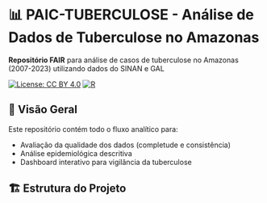 # 📊 PAIC-TUBERCULOSE - Análise de Dados de Tuberculose no Amazonas

**Repositório FAIR** para análise de casos de tuberculose no Amazonas (2007-2023) utilizando dados do SINAN e GAL

[![License: CC BY 4.0](https://img.shields.io/badge/License-CC_BY_4.0-blue.svg)](https://creativecommons.org/licenses/by/4.0/)
[![R](https://img.shields.io/badge/R-4.3.0+-blue.svg)](https://www.r-project.org/)

## 📌 Visão Geral

Este repositório contém todo o fluxo analítico para:

- Avaliação da qualidade dos dados (completude e consistência)
- Análise epidemiológica descritiva
- Dashboard interativo para vigilância da tuberculose

## 🏗️ Estrutura do Projeto
